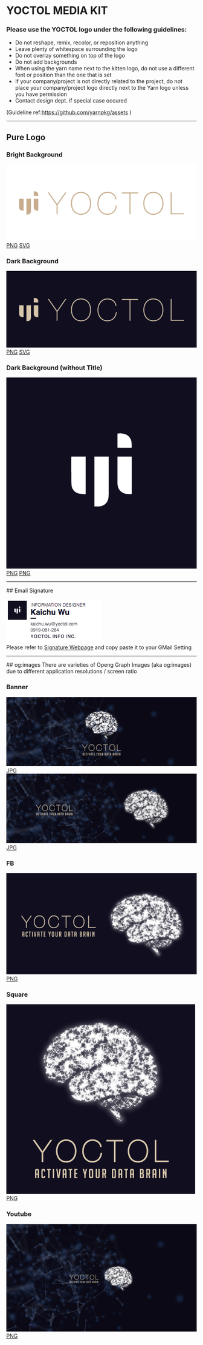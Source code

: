 # YOCTOL MEDIA KIT
### Please use the YOCTOL logo under the following guidelines:

- Do not reshape, remix, recolor, or reposition anything
- Leave plenty of whitespace surrounding the logo
- Do not overlay something on top of the logo
- Do not add backgrounds
- When using the yarn name next to the kitten logo, do not use a different font or position than the one that is set
- If your company/project is not directly related to the project, do not place your company/project logo directly next to the Yarn logo unless you have permission
- Contact design dept. if special case occured

(Guideline ref:https://github.com/yarnpkg/assets )


<hr />

## Pure Logo
### Bright Background
![](https://github.com/Yoctol/assets/blob/master/Yoctol_Logo__BrightBg.png)
[PNG](https://github.com/Yoctol/assets/blob/master/Yoctol_Logo__BrightBg.png)
[SVG](https://github.com/Yoctol/assets/blob/master/Yoctol_Logo__BrightBg.svg)

### Dark Background
![](https://github.com/Yoctol/assets/blob/master/Yoctol_Logo__DarkBg.png)
[PNG](https://github.com/Yoctol/assets/blob/master/Yoctol_Logo__DarkBg.png)
[SVG](https://github.com/Yoctol/assets/blob/master/Yoctol_Logo__DarkBg.svg)

### Dark Background (without Title)
![](https://github.com/Yoctol/assets/blob/master/LogoOnly.png)
[PNG](https://github.com/Yoctol/assets/blob/master/LogoOnly.png)
[PNG](https://github.com/Yoctol/assets/blob/master/LogoOnly.svg)



<hr />
## Email Signature

![](https://github.com/Yoctol/assets/blob/master/Signature_Snapshot.png)
<br />
Please refer to [Signature Webpage](https://dl.dropboxusercontent.com/u/19373021/YOCTOL/testing%20pool/signature_03.html)
and copy paste it to your GMail Setting

<hr />
## og:images
There are varieties of Openg Graph Images (aka og:images) due to different application resolutions / screen ratio

### Banner
![](https://github.com/Yoctol/assets/blob/master/og_image_Banner.jpg)
[JPG](https://github.com/Yoctol/assets/blob/master/og_image_Banner.jpg)
![](https://github.com/Yoctol/assets/blob/master/og_images_Banner2.jpg)
[JPG](https://github.com/Yoctol/assets/blob/master/og_images_Banner2.jpg)

### FB
![](https://github.com/Yoctol/assets/blob/master/og_image_FB.png)
[PNG](https://github.com/Yoctol/assets/blob/master/og_image_FB.png)

### Square
![](https://github.com/Yoctol/assets/blob/master/og_image_Square.png)
[PNG](https://github.com/Yoctol/assets/blob/master/og_image_Square.png)
### Youtube
![](https://github.com/Yoctol/assets/blob/master/og_images_Youtube.png)
[PNG](https://github.com/Yoctol/assets/blob/master/og_images_Youtube.png)

